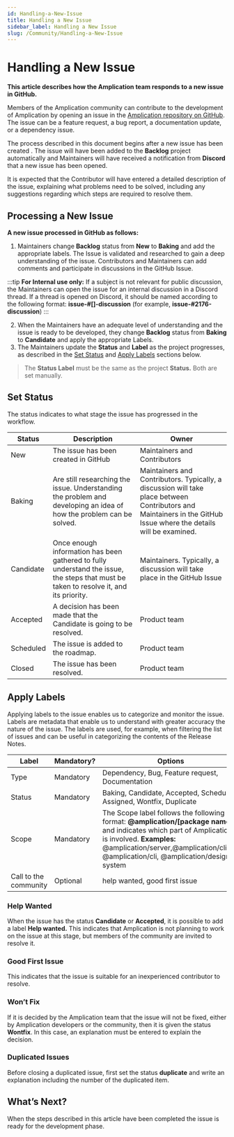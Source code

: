 ```yaml
---
id: Handling-a-New-Issue
title: Handling a New Issue
sidebar_label: Handling a New Issue
slug: /Community/Handling-a-New-Issue
---
```


# Handling a New Issue 

**This article describes how the Amplication team responds to a new issue in GitHub.**

Members of the Amplication community can contribute to the development of Amplication by opening an issue in the [Amplication repository on GitHub](https://github.com/amplication). The issue can be a feature request, a bug report,  a documentation update, or a dependency issue. 

The process described in this document begins after a new issue has been created . The issue will have been added to the **Backlog** project automatically and Maintainers will have received a notification from **Discord** that a new issue has been opened. 

It is expected that the Contributor will have entered a detailed description of the issue, explaining what problems need to be solved, including any suggestions regarding which steps are required to resolve them. 

## Processing a New Issue

**A new issue processed in GitHub as follows:** 

1. Maintainers change **Backlog** status from **New** to **Baking** and add the appropriate labels. The Issue is validated and researched to gain a deep understanding of the issue. Contributors and Maintainers can add comments and participate in discussions in the GitHub Issue. 
    
:::tip
**For Internal use only:** If a subject is not relevant for public discussion, the Maintainers can open the issue for an internal discussion in a Discord thread.  If a thread is opened on Discord, it should be named according to the following format:
    **issue-#[]-discussion** (for example, **issue-#2176-discussion**)
:::
   
2.  When the Maintainers have an adequate level of understanding and the issue is ready to be developed, they change **Backlog** status from **Baking** to **Candidate** and apply the appropriate Labels.
3. The Maintainers update the **Status** and **Label** as the project progresses, as described in the [Set Status](https://www.notion.so/Issue-Handling-Workflow-6c135be0a2cf491eaa5acada15bf83f4) and [Apply Labels](https://www.notion.so/Issue-Handling-Workflow-6c135be0a2cf491eaa5acada15bf83f4) sections below. 
    

> The **Status Label** must be the same as the project **Status.** Both are set manually.

   

## Set Status

The status indicates to what stage the issue has progressed in the workflow. 

| Status  | Description   |  Owner |
|---|---|---|
| New  | The issue has been created in GitHub	 | Maintainers and Contributors   |
|  Baking | Are still researching the issue. Understanding the problem and developing an idea of how the problem can be solved. | Maintainers and Contributors. Typically, a discussion will take place between Contributors and Maintainers in the GitHub Issue where the details will be examined. |
| Candidate | Once enough information has been gathered to fully understand the issue, the steps that must be taken to resolve it, and its priority. | Maintainers. Typically, a discussion will take place in the GitHub Issue |
| Accepted | A decision has been made that the Candidate is going to be resolved. | Product team |
| Scheduled | The issue is added to the roadmap. | Product team  |
|  Closed | The issue has been resolved. | Product team 

## **Apply Labels**

Applying labels to the issue enables us to categorize and monitor the issue. Labels are metadata that enable us to understand with greater accuracy the nature of the issue. The labels are used, for example, when filtering the list of issues and can be useful in categorizing the contents of the Release Notes.

| Label | Mandatory? | Options |
|---|---|---|
| Type | Mandatory | Dependency, Bug, Feature request, Documentation |
| Status | Mandatory | Baking, Candidate, Accepted, Scheduled, Assigned, Wontfix, Duplicate |
|  Scope |  Mandatory|  The Scope label follows the following format:  **@amplication/[package name]** and indicates which part of Amplication is involved. **Examples:** @amplication/server,@amplication/client, @amplication/cli, @amplication/design-system | 
| Call to the community | Optional | help wanted, good first issue |

### **Help Wanted**

When the issue has the status **Candidate** or **Accepted**, it is possible to add a label **Help wanted.** This indicates that Amplication is not planning to work on the issue at this stage, but members of the community are invited to resolve it.

### Good First Issue

This indicates that the issue is suitable for an inexperienced contributor to resolve. 

### **Won’t Fix**

If it is decided by the Amplication team that the issue will not be fixed, either by Amplication developers or the community, then it is given the status **Wontfix**. In this case, an explanation must be entered to explain the decision.

### **Duplicated Issues**

Before closing a duplicated issue, first set the status **duplicate** and write an explanation including the number of the duplicated item.

## What’s Next?

When the steps described in this article have been completed the issue is ready for the development phase.
